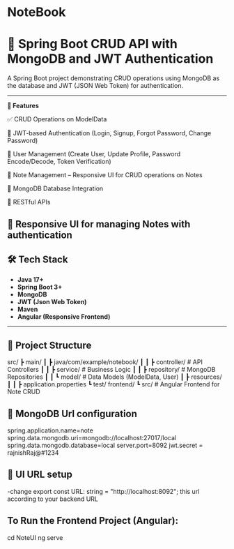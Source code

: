 # NoteBook

# 📒 Spring Boot CRUD API with MongoDB and JWT Authentication

A Spring Boot project demonstrating CRUD operations using MongoDB as the database and JWT (JSON Web Token) for authentication.

---

**🚀 Features**

✅ CRUD Operations on ModelData

🔐 JWT-based Authentication (Login, Signup, Forgot Password, Change Password)

👤 User Management (Create User, Update Profile, Password Encode/Decode, Token Verification)

📝 Note Management – Responsive UI for CRUD operations on Notes

📂 MongoDB Database Integration

📡 RESTful APIs

📱 Responsive UI for managing Notes with authentication
---

## 🛠️ Tech Stack
- **Java 17+**  
- **Spring Boot 3+**  
- **MongoDB**  
- **JWT (Json Web Token)**  
- **Maven**  
- **Angular (Responsive Frontend)**
---

## 📂 Project Structure
src/
 ┣ main/
 ┃ ┣ java/com/example/notebook/
 ┃ ┃ ┣ controller/         # API Controllers
 ┃ ┃ ┣ service/            # Business Logic
 ┃ ┃ ┣ repository/         # MongoDB Repositories
 ┃ ┃ ┗ model/              # Data Models (ModelData, User)
 ┃ ┣ resources/
 ┃ ┃ ┣ application.properties
 ┗ test/
frontend/
 ┗ src/                   # Angular Frontend for Note CRUD
## 📂 MongoDB Url configuration
spring.application.name=note
spring.data.mongodb.uri=mongodb://localhost:27017/local
spring.data.mongodb.database=local
server.port=8092
jwt.secret = rajnishRaj@#1234

## 📂 UI URL setup
-change export const URL: string = "http://localhost:8092";
this url according to your backend URL


## To Run the Frontend Project (Angular):
cd NoteUI
ng serve
